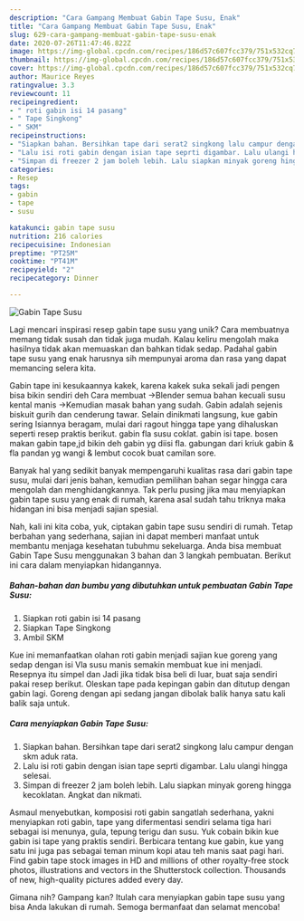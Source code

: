 ```yaml
---
description: "Cara Gampang Membuat Gabin Tape Susu, Enak"
title: "Cara Gampang Membuat Gabin Tape Susu, Enak"
slug: 629-cara-gampang-membuat-gabin-tape-susu-enak
date: 2020-07-26T11:47:46.822Z
image: https://img-global.cpcdn.com/recipes/186d57c607fcc379/751x532cq70/gabin-tape-susu-foto-resep-utama.jpg
thumbnail: https://img-global.cpcdn.com/recipes/186d57c607fcc379/751x532cq70/gabin-tape-susu-foto-resep-utama.jpg
cover: https://img-global.cpcdn.com/recipes/186d57c607fcc379/751x532cq70/gabin-tape-susu-foto-resep-utama.jpg
author: Maurice Reyes
ratingvalue: 3.3
reviewcount: 11
recipeingredient:
- " roti gabin isi 14 pasang"
- " Tape Singkong"
- " SKM"
recipeinstructions:
- "Siapkan bahan. Bersihkan tape dari serat2 singkong lalu campur dengan skm aduk rata."
- "Lalu isi roti gabin dengan isian tape seprti digambar. Lalu ulangi hingga selesai."
- "Simpan di freezer 2 jam boleh lebih. Lalu siapkan minyak goreng hingga kecoklatan. Angkat dan nikmati."
categories:
- Resep
tags:
- gabin
- tape
- susu

katakunci: gabin tape susu 
nutrition: 216 calories
recipecuisine: Indonesian
preptime: "PT25M"
cooktime: "PT41M"
recipeyield: "2"
recipecategory: Dinner

---
```



![Gabin Tape Susu](https://img-global.cpcdn.com/recipes/186d57c607fcc379/751x532cq70/gabin-tape-susu-foto-resep-utama.jpg)

Lagi mencari inspirasi resep gabin tape susu yang unik? Cara membuatnya memang tidak susah dan tidak juga mudah. Kalau keliru mengolah maka hasilnya tidak akan memuaskan dan bahkan tidak sedap. Padahal gabin tape susu yang enak harusnya sih mempunyai aroma dan rasa yang dapat memancing selera kita.

Gabin tape ini kesukaannya kakek, karena kakek suka sekali jadi pengen bisa bikin sendiri deh Cara membuat →Blender semua bahan kecuali susu kental manis →Kemudian masak bahan yang sudah. Gabin adalah sejenis biskuit gurih dan cenderung tawar. Selain dinikmati langsung, kue gabin sering Isiannya beragam, mulai dari ragout hingga tape yang dihaluskan seperti resep praktis berikut. gabin fla susu coklat. gabin isi tape. bosen makan gabin tape,jd bikin deh gabin yg diisi fla. gabungan dari kriuk gabin &amp; fla pandan yg wangi &amp; lembut cocok buat camilan sore.

Banyak hal yang sedikit banyak mempengaruhi kualitas rasa dari gabin tape susu, mulai dari jenis bahan, kemudian pemilihan bahan segar hingga cara mengolah dan menghidangkannya. Tak perlu pusing jika mau menyiapkan gabin tape susu yang enak di rumah, karena asal sudah tahu triknya maka hidangan ini bisa menjadi sajian spesial.


Nah, kali ini kita coba, yuk, ciptakan gabin tape susu sendiri di rumah. Tetap berbahan yang sederhana, sajian ini dapat memberi manfaat untuk membantu menjaga kesehatan tubuhmu sekeluarga. Anda bisa membuat Gabin Tape Susu menggunakan 3 bahan dan 3 langkah pembuatan. Berikut ini cara dalam menyiapkan hidangannya.

<!--inarticleads1-->

##### Bahan-bahan dan bumbu yang dibutuhkan untuk pembuatan Gabin Tape Susu:

1. Siapkan  roti gabin isi 14 pasang
1. Siapkan  Tape Singkong
1. Ambil  SKM


Kue ini memanfaatkan olahan roti gabin menjadi sajian kue goreng yang sedap dengan isi Vla susu manis semakin membuat kue ini menjadi. Resepnya itu simpel dan Jadi jika tidak bisa beli di luar, buat saja sendiri pakai resep berikut. Oleskan tape pada kepingan gabin dan ditutup dengan gabin lagi. Goreng dengan api sedang jangan dibolak balik hanya satu kali balik saja untuk. 

<!--inarticleads2-->

##### Cara menyiapkan Gabin Tape Susu:

1. Siapkan bahan. Bersihkan tape dari serat2 singkong lalu campur dengan skm aduk rata.
1. Lalu isi roti gabin dengan isian tape seprti digambar. Lalu ulangi hingga selesai.
1. Simpan di freezer 2 jam boleh lebih. Lalu siapkan minyak goreng hingga kecoklatan. Angkat dan nikmati.


Asmaul menyebutkan, komposisi roti gabin sangatlah sederhana, yakni menyiapkan roti gabin, tape yang difermentasi sendiri selama tiga hari sebagai isi menunya, gula, tepung terigu dan susu. Yuk cobain bikin kue gabin isi tape yang praktis sendiri. Berbicara tentang kue gabin, kue yang satu ini juga pas sebagai teman minum kopi atau teh manis saat pagi hari. Find gabin tape stock images in HD and millions of other royalty-free stock photos, illustrations and vectors in the Shutterstock collection. Thousands of new, high-quality pictures added every day. 

Gimana nih? Gampang kan? Itulah cara menyiapkan gabin tape susu yang bisa Anda lakukan di rumah. Semoga bermanfaat dan selamat mencoba!
